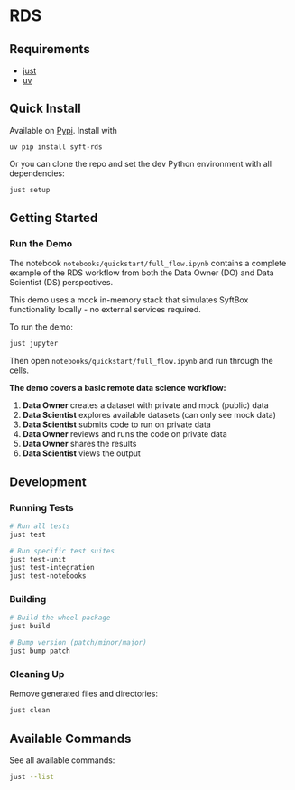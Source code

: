 # RDS

## Requirements

- [just](https://github.com/casey/just?tab=readme-ov-file#installation)
- [uv](https://docs.astral.sh/uv/getting-started/installation/)

## Quick Install

Available on [Pypi](https://pypi.org/project/syft-rds/). Install with

```
uv pip install syft-rds
```

Or you can clone the repo and set the dev Python environment with all dependencies:

```bash
just setup
```

## Getting Started

### Run the Demo

The notebook `notebooks/quickstart/full_flow.ipynb` contains a complete example of the RDS workflow from both the Data Owner (DO) and Data Scientist (DS) perspectives.

This demo uses a mock in-memory stack that simulates SyftBox functionality locally - no external services required.

To run the demo:

```bash
just jupyter
```

Then open `notebooks/quickstart/full_flow.ipynb` and run through the cells.

**The demo covers a basic remote data science workflow:**

1. **Data Owner** creates a dataset with private and mock (public) data
2. **Data Scientist** explores available datasets (can only see mock data)
3. **Data Scientist** submits code to run on private data
4. **Data Owner** reviews and runs the code on private data
5. **Data Owner** shares the results
6. **Data Scientist** views the output

## Development

### Running Tests

```bash
# Run all tests
just test

# Run specific test suites
just test-unit
just test-integration
just test-notebooks
```

### Building

```bash
# Build the wheel package
just build

# Bump version (patch/minor/major)
just bump patch
```

### Cleaning Up

Remove generated files and directories:

```bash
just clean
```

## Available Commands

See all available commands:

```bash
just --list
```
